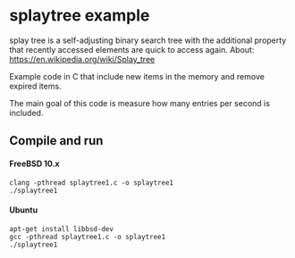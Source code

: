 # splaytree example
 splay tree is a self-adjusting binary search tree with the additional property that recently accessed elements are quick to access again. About: https://en.wikipedia.org/wiki/Splay_tree
 
 Example code in C that include new items in the memory and remove expired items.
 
 The main goal of this code is measure how many entries per second is included.
 
Compile and run
-----------

#### FreeBSD 10.x

    clang -pthread splaytree1.c -o splaytree1
    ./splaytree1
 
#### Ubuntu
 
    apt-get install libbsd-dev
    gcc -pthread splaytree1.c -o splaytree1
    ./splaytree1
